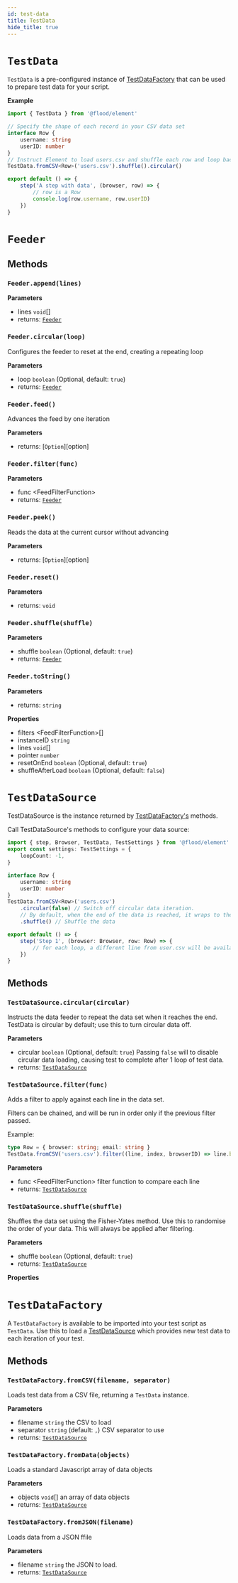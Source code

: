 ```yaml
---
id: test-data
title: TestData
hide_title: true
---
```


# `TestData`

`TestData` is a pre-configured instance of [TestDataFactory][] that can be used to prepare test data for your script.

**Example**

```typescript title="my-test.perf.ts"
import { TestData } from '@flood/element'

// Specify the shape of each record in your CSV data set
interface Row {
	username: string
	userID: number
}
// Instruct Element to load users.csv and shuffle each row and loop back to the start after exhausting all rows.
TestData.fromCSV<Row>('users.csv').shuffle().circular()

export default () => {
	step('A step with data', (browser, row) => {
		// row is a Row
		console.log(row.username, row.userID)
	})
}
```

# `Feeder`

## Methods

### `Feeder.append(lines)`

**Parameters**

- lines `void`\[]
- returns: [`Feeder`][feeder]

### `Feeder.circular(loop)`

Configures the feeder to reset at the end, creating a repeating loop

**Parameters**

- loop `boolean` (Optional, default: `true`)
- returns: [`Feeder`][feeder]

### `Feeder.feed()`

Advances the feed by one iteration

**Parameters**

- returns: [`Option`][option]

### `Feeder.filter(func)`

**Parameters**

- func &lt;FeedFilterFunction&gt;
- returns: [`Feeder`][feeder]

### `Feeder.peek()`

Reads the data at the current cursor without advancing

**Parameters**

- returns: [`Option`][option]

### `Feeder.reset()`

**Parameters**

- returns: `void`

### `Feeder.shuffle(shuffle)`

**Parameters**

- shuffle `boolean` (Optional, default: `true`)
- returns: [`Feeder`][feeder]

### `Feeder.toString()`

**Parameters**

- returns: `string`

**Properties**

- filters &lt;FeedFilterFunction&gt;\[]
- instanceID `string`
- lines `void`\[]
- pointer `number`
- resetOnEnd `boolean` (Optional, default: `true`)
- shuffleAfterLoad `boolean` (Optional, default: `false`)

# `TestDataSource`

TestDataSource is the instance returned by [TestDataFactory's][testdatafactory] methods.

Call TestDataSource's methods to configure your data source:

```typescript
import { step, Browser, TestData, TestSettings } from '@flood/element'
export const settings: TestSettings = {
	loopCount: -1,
}

interface Row {
	username: string
	userID: number
}
TestData.fromCSV<Row>('users.csv')
	.circular(false) // Switch off circular data iteration.
	// By default, when the end of the data is reached, it wraps to the beginning.
	.shuffle() // Shuffle the data

export default () => {
	step('Step 1', (browser: Browser, row: Row) => {
		// for each loop, a different line from user.csv will be available as `row`
	})
}
```

## Methods

### `TestDataSource.circular(circular)`

Instructs the data feeder to repeat the data set when it reaches the end. TestData is circular by default; use this to turn circular data off.

**Parameters**

- circular `boolean` (Optional, default: `true`) Passing `false` will to disable circular data loading, causing test to complete after 1 loop of test data.
- returns: [`TestDataSource`][testdatasource]

### `TestDataSource.filter(func)`

Adds a filter to apply against each line in the data set.

Filters can be chained, and will be run in order only if the previous filter passed.

Example:

```typescript
type Row = { browser: string; email: string }
TestData.fromCSV('users.csv').filter((line, index, browserID) => line.browser === browserID)
```

**Parameters**

- func &lt;FeedFilterFunction&gt; filter function to compare each line
- returns: [`TestDataSource`][testdatasource]

### `TestDataSource.shuffle(shuffle)`

Shuffles the data set using the Fisher-Yates method. Use this to randomise the order of your data. This will always be applied after filtering.

**Parameters**

- shuffle `boolean` (Optional, default: `true`)
- returns: [`TestDataSource`][testdatasource]

**Properties**

# `TestDataFactory`

A `TestDataFactory` is available to be imported into your test script as `TestData`. Use this to load a [TestDataSource][] which provides new test data to each iteration of your test.

## Methods

### `TestDataFactory.fromCSV(filename, separator)`

Loads test data from a CSV file, returning a `TestData` instance.

**Parameters**

- filename `string` the CSV to load
- separator `string` (default: `,`) CSV separator to use
- returns: [`TestDataSource`][testdatasource]

### `TestDataFactory.fromData(objects)`

Loads a standard Javascript array of data objects

**Parameters**

- objects `void`\[] an array of data objects
- returns: [`TestDataSource`][testdatasource]

### `TestDataFactory.fromJSON(filename)`

Loads data from a JSON ffile

**Parameters**

- filename `string` the JSON to load.
- returns: [`TestDataSource`][testdatasource]

[testdatafactory]: TestData#testdatafactory
[feeder]: TestData#feeder
[testdatasource]: TestData#testdatasource
